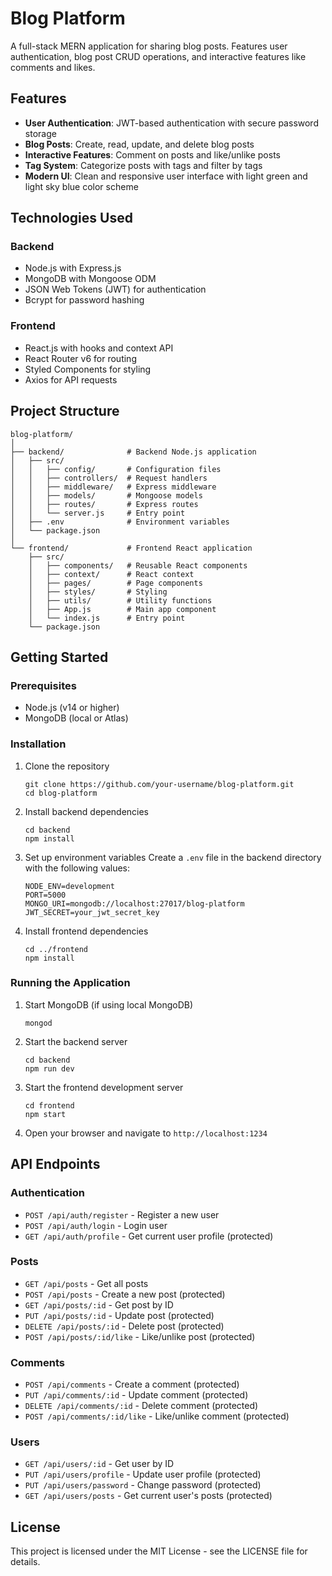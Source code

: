 # Blog Platform

A full-stack MERN application for sharing blog posts. Features user authentication, blog post CRUD operations, and interactive features like comments and likes.

## Features

- **User Authentication**: JWT-based authentication with secure password storage
- **Blog Posts**: Create, read, update, and delete blog posts
- **Interactive Features**: Comment on posts and like/unlike posts
- **Tag System**: Categorize posts with tags and filter by tags
- **Modern UI**: Clean and responsive user interface with light green and light sky blue color scheme

## Technologies Used

### Backend
- Node.js with Express.js
- MongoDB with Mongoose ODM
- JSON Web Tokens (JWT) for authentication
- Bcrypt for password hashing

### Frontend  
- React.js with hooks and context API
- React Router v6 for routing
- Styled Components for styling
- Axios for API requests

## Project Structure

```
blog-platform/
│
├── backend/              # Backend Node.js application
│   ├── src/
│   │   ├── config/       # Configuration files
│   │   ├── controllers/  # Request handlers
│   │   ├── middleware/   # Express middleware
│   │   ├── models/       # Mongoose models
│   │   ├── routes/       # Express routes
│   │   └── server.js     # Entry point
│   ├── .env              # Environment variables
│   └── package.json
│
└── frontend/             # Frontend React application
    ├── src/
    │   ├── components/   # Reusable React components
    │   ├── context/      # React context
    │   ├── pages/        # Page components
    │   ├── styles/       # Styling
    │   ├── utils/        # Utility functions
    │   ├── App.js        # Main app component
    │   └── index.js      # Entry point
    └── package.json
```

## Getting Started

### Prerequisites

- Node.js (v14 or higher)
- MongoDB (local or Atlas)

### Installation

1. Clone the repository
   ```
   git clone https://github.com/your-username/blog-platform.git
   cd blog-platform
   ```

2. Install backend dependencies
   ```
   cd backend
   npm install
   ```

3. Set up environment variables
   Create a `.env` file in the backend directory with the following values:
   ```
   NODE_ENV=development
   PORT=5000
   MONGO_URI=mongodb://localhost:27017/blog-platform
   JWT_SECRET=your_jwt_secret_key
   ```

4. Install frontend dependencies
   ```
   cd ../frontend
   npm install
   ```

### Running the Application

1. Start MongoDB (if using local MongoDB)
   ```
   mongod
   ```

2. Start the backend server
   ```
   cd backend
   npm run dev
   ```

3. Start the frontend development server
   ```
   cd frontend
   npm start
   ```

4. Open your browser and navigate to `http://localhost:1234`

## API Endpoints

### Authentication
- `POST /api/auth/register` - Register a new user
- `POST /api/auth/login` - Login user
- `GET /api/auth/profile` - Get current user profile (protected)

### Posts
- `GET /api/posts` - Get all posts
- `POST /api/posts` - Create a new post (protected)
- `GET /api/posts/:id` - Get post by ID
- `PUT /api/posts/:id` - Update post (protected)
- `DELETE /api/posts/:id` - Delete post (protected)
- `POST /api/posts/:id/like` - Like/unlike post (protected)

### Comments
- `POST /api/comments` - Create a comment (protected)
- `PUT /api/comments/:id` - Update comment (protected)
- `DELETE /api/comments/:id` - Delete comment (protected)
- `POST /api/comments/:id/like` - Like/unlike comment (protected)

### Users
- `GET /api/users/:id` - Get user by ID
- `PUT /api/users/profile` - Update user profile (protected)
- `PUT /api/users/password` - Change password (protected)
- `GET /api/users/posts` - Get current user's posts (protected)

## License

This project is licensed under the MIT License - see the LICENSE file for details. 